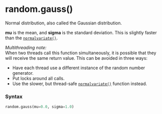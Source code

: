 # random.gauss()

Normal distribution, also called the Gaussian distribution.

**mu** is the mean, and **sigma** is the standard deviation. This is slightly faster than the [`normalvariate()`](/modules/random/normalvariate.md).

*Multithreading note:*  
When two threads call this function simultaneously, it is possible that they will receive the same return value. This can be avoided in three ways:
- Have each thread use a different instance of the random number generator.
- Put locks around all calls. 
- Use the slower, but thread-safe [`normalvariate()`](/modules/random/normalvariate.md) function instead.

### Syntax

```python
random.gauss(mu=0.0, sigma=1.0)
```